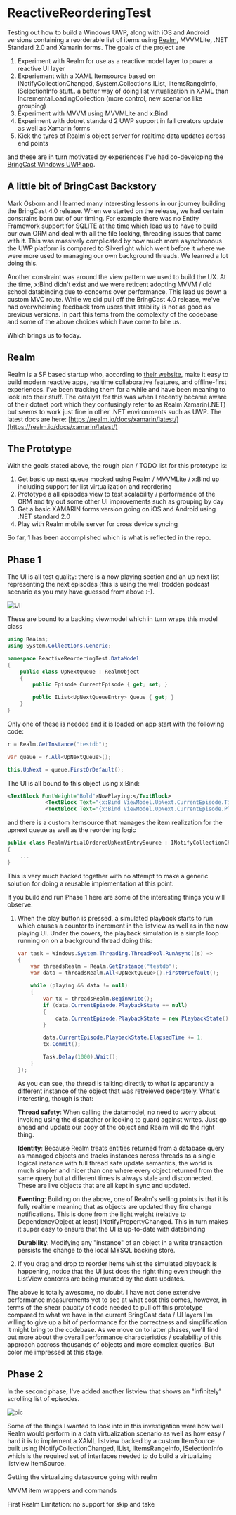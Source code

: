 # ReactiveReorderingTest
Testing out how to build a Windows UWP, along with iOS and Android versions containing a reorderable list of items using [Realm](http://realm.io), MVVMLite, .NET Standard 2.0 and Xamarin forms.  The goals of the project are 

1. Experiment with Realm for use as a reactive model layer to power a reactive UI layer
1. Experiement with a XAML Itemsource based on INotifyCollectionChanged, System.Collections.IList, IItemsRangeInfo, ISelectionInfo stuff.. a better way of doing list virtualization in XAML than IncrementalLoadingCollection (more control, new scenarios like grouping)
1. Experiment with MVVM using MVVMLite and x:Bind
1. Experiment with dotnet standard 2 UWP support in fall creators update as well as Xamarin forms
1. Kick the tyres of Realm's object server for realtime data updates across end points

and these are in turn motivated by experiences I've had co-developing the [BringCast Windows UWP app](http://bringcast.com).

## A little bit of BringCast Backstory
Mark Osborn and I learned many interesting lessons in our journey building the BringCast 4.0 release.  When we started on the release, we had certain constrains born out of our timing.  For example there was no Entity Framework support for SQLITE at the time which lead us to have to build our own ORM and deal with all the file locking, threading issues that came with it.  This was massively complicated by how much more asynchronous the UWP platform is compared to Silverlight which went before it where we were more used to managing our own background threads.  We learned a lot doing this.

Another constraint was around the view pattern we used to build the UX.  At the time, x:Bind didn't exist and we were reticent adopting MVVM / old school databinding due to concerns over performance.  This lead us down a custom MVC route.  While we did pull off the BringCast 4.0 release, we've had overwhelming feedback from users that stability is not as good as previous versions. In part this tems from the complexity of the codebase and some of the above choices which have come to bite us.

Which brings us to today.

## Realm
Realm is a SF based startup who, according to [their website](http://realm.io), make it easy to build modern reactive apps, realtime collaborative features, and offline-first experiences.  I've been tracking them for a while and have been meaning to look into their stuff.  The catalyst for this was when I recently became aware of their dotnet port which they confusingly refer to as Realm Xamarin(.NET) but seems to work just fine in other .NET environments such as UWP.  The latest docs are here: [https://realm.io/docs/xamarin/latest/](https://realm.io/docs/xamarin/latest/)

## The Prototype

With the goals stated above, the rough plan / TODO list for this prototype is:

1. Get basic up next queue mocked using Realm / MVVMLite / x:Bind up including support for list virtualization and reordering 
1. Prototype a all episodes view to test scalability / performance of the ORM and try out some other UI improvements such as grouping by day
1. Get a basic XAMARIN forms version going on iOS and Android using .NET standard 2.0
1. Play with Realm mobile server for cross device syncing

So far, 1 has been accomplished which is what is reflected in the repo.

## Phase 1
The UI is all test quality: there is a now playing section and an up next list representing the next episodes (this is using the well trodden podcast scenario as you may have guessed from above :-).  

![UI](/ReadmeAssets/UI.png)

These are bound to a backing viewmodel which in turn wraps this model class

```cs
using Realms;
using System.Collections.Generic;

namespace ReactiveReorderingTest.DataModel
{
    public class UpNextQueue : RealmObject
    {
        public Episode CurrentEpisode { get; set; }

        public IList<UpNextQueueEntry> Queue { get; }
    }
}
```

Only one of these is needed and it is loaded on app start with the following code:

```cs
r = Realm.GetInstance("testdb");

var queue = r.All<UpNextQueue>();

this.UpNext = queue.FirstOrDefault();

```

The UI is all bound to this object using x:Bind:

```xml
<TextBlock FontWeight="Bold">NowPlaying:</TextBlock>
            <TextBlock Text="{x:Bind ViewModel.UpNext.CurrentEpisode.Title}">CurrentEpisodeTitle</TextBlock>
            <TextBlock Text="{x:Bind ViewModel.UpNext.CurrentEpisode.PlaybackState.ElapsedTime, Mode=OneWay}">CurrentEpisodeTitle</TextBlock>
```

and there is a custom itemsource that manages the item realization for the upnext queue as well as the reordering logic

```cs
public class RealmVirtualOrderedUpNextEntrySource : INotifyCollectionChanged, System.Collections.IList, IItemsRangeInfo, ISelectionInfo
{
    ...
}
```

This is very much hacked together with no attempt to make a generic solution for doing a reusable implementation at this point.

If you build and run Phase 1 here are some of the interesting things you will observe.  

1. When the play button is pressed, a simulated playback starts to run which causes a counter to increment in the listview as well as in the now playing UI.  Under the covers, the playback simulation is a simple loop running on on a background thread doing this:

    ```cs
    var task = Windows.System.Threading.ThreadPool.RunAsync((s) =>
    {
        var threadsRealm = Realm.GetInstance("testdb");
        var data = threadsRealm.All<UpNextQueue>().FirstOrDefault();

        while (playing && data != null)
        {
            var tx = threadsRealm.BeginWrite();
            if (data.CurrentEpisode.PlaybackState == null)
            {
                data.CurrentEpisode.PlaybackState = new PlaybackState();
            }

            data.CurrentEpisode.PlaybackState.ElapsedTime += 1;
            tx.Commit();

            Task.Delay(1000).Wait();
        }
    });
    ```

    As you can see, the thread is talking directly to what is apparently a different instance of the object that was retreieved seperately.  What's interesting, though is that:

    __Thread safety__: When calling the datamodel, no need to worry about invoking using the dispatcher or locking to guard against writes.  Just go ahead and update our copy of the object and Realm will do the right thing. 

    __Identity__: Because Realm treats entities returned from a database query as managed objects and tracks instances across threads as a single logical instance with full thread safe update semantics, the world is much simpler and nicer than one where every object returned from the same query but at different times is always stale and disconnected.  These are live objects that are all kept in sync and updated.

    __Eventing__:  Building on the above, one of Realm's selling points is that it is fully realtime meaning that as objects are updated they fire change notifications.  This is done from the light weight (relative to DependencyObject at least) INotifyPropertyChanged.  This in turn makes it super easy to ensure that the UI is up-to-date with databinding

    __Durability__: Modifying any "instance" of an object in a write transaction persists the change to the local MYSQL backing store.

2. If you drag and drop to reorder items whist the simulated playback is happening, notice that the UI just does the right thing even though the ListView contents are being mutated by the data updates.

The above is totally awesome, no doubt.  I have not done extensive performance measurements yet to see at what cost this comes, however, in terms of the shear paucity of code needed to pull off this prototype compared to what we have in the current BringCast data / UI layers I'm willing to give up a bit of performance for the correctness and simplification it might bring to the codebase.  As we move on to latter phases, we'll find out more about the overall performance characteristics / scalability of this approach accross thousands of objects and more complex queries.  But color me impressed at this stage.

## Phase 2
In the second phase, I've added another listview that shows an "infinitely" scrolling list of episodes.

![pic](/ReadmeAssets/allepisodes.png)

  Some of the things I wanted to look into in this investigation were how well Realm would perform in a data virtualization scenario as well as how easy / hard it is to implement a XAML listview backed by a custom ItemSource built using INotifyCollectionChanged, IList, IItemsRangeInfo, ISelectionInfo which is the required set of interfaces needed to do build a virtualizing listview ItemSource.

Getting the virtualizing datasource going with realm

MVVM item wrappers and commands

First Realm Limitation: no support for skip and take

